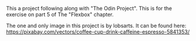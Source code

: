 This a project following along with "The Odin Project". This is for the exercise on part 5 of The "Flexbox" chapter.


The one and only image in this project is by lobsarts. 
It can be found here: https://pixabay.com/vectors/coffee-cup-drink-caffeine-espresso-5841353/